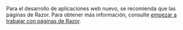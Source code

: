 Para el desarrollo de aplicaciones web nuevo, se recomienda que las páginas de Razor. Para obtener más información, consulte [empezar a trabajar con páginas de Razor](/aspnet/core/tutorials/razor-pages/razor-pages-start).